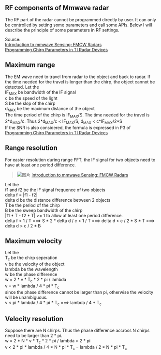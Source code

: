 ## RF components of Mmwave radar
The RF part of the radar cannot be programmed directly by user. It can only be controlled by setting some parameters and call some APIs. Below I will describe the principle of some parameters in RF settings.  
  
Source:  
[Introduction to mmwave Sensing: FMCW Radars](https://training.ti.com/sites/default/files/docs/mmwaveSensing-FMCW-offlineviewing_0.pdf)  
[Programming Chirp Parameters in TI Radar Devices](https://www.ti.com/lit/pdf/swra553)  

## Maximum range  
The EM wave need to travel from radar to the object and back to radar. If the time needed for the travel is longer than the chirp, the object cannot be detected. Let the   
IF<sub>MAX</sub> be bandwidth of the IF signal  
c be the speed of the light  
S be the slop of the chirp  
d<sub>MAX</sub> be the maximum distance of the object  
The time period of the chirp is IF<sub>MAX</sub>/S. The time needed for the travel is 2\*d<sub>MAX</sub>/c. Thus 2\*d<sub>MAX</sub>/c < IF<sub>MAX</sub>/S, d<sub>MAX</sub> < c\*IF<sub>MAX</sub>/2\*S  
If the SNR is also considered, the formula is expressed in P3 of [Programming Chirp Parameters in TI Radar Devices](https://www.ti.com/lit/pdf/swra553) 
  
## Range resolution
For easier resolution during range FFT, the IF signal for two objects need to have at least one period difference.  
>![图片](https://user-images.githubusercontent.com/85469000/169676410-13e1797d-bff3-4acd-b702-dc07cb850f40.png)
>[Introduction to mmwave Sensing: FMCW Radars](https://training.ti.com/sites/default/files/docs/mmwaveSensing-FMCW-offlineviewing_0.pdf) 
  
Let the  
f1 and f2 be the IF signal frequence of two objects  
delta f = |f1 - f2|  
delta d be the distance difference between 2 objects  
T be the period of the chirp  
B be the sweep bandwidth of the chirp  
|f1 \* T - f2 \* T| >= 1 to allow at least one period difference.  
delta f > 1 / T ===> S * 2 * delta d / c > 1 / T ===> delta d > c / 2 * S * T ===> delta d > c / 2 * B
  
## Maximum velocity
Let the  
T<sub>c</sub> be the chirp seperation  
v be the velocity of the object  
lambda be the wavelength  
w be the phase difference  
w = 2 * v * T<sub>c</sub> * 2 * pi / lambda  
v = w * lambda / 4 * pi * T<sub>c</sub>  
since the phase difference cannot be larger than pi, otherwise the velocity will be unambiguous.  
v < pi * lambda / 4 * pi * T<sub>c</sub> ===> lambda / 4 * T<sub>c</sub>  
  
## Velocity resolution 
Suppose there are N chirps. Thus the phase difference accross N chirps need to be larger than 2 * pi.  
w = 2 * N * v * T<sub>c</sub> * 2 * pi / lambda > 2 * pi  
v < 2 * pi * lambda / 4 * N * pi * T<sub>c</sub> = lambda / 2 * N * pi * T<sub>c</sub>  
